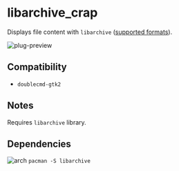 libarchive_crap
========
Displays file content with `libarchive` ([supported formats](https://github.com/libarchive/libarchive#supported-formats)).

![plug-preview](https://i.imgur.com/VDl0VFI.png)

## Compatibility
- `doublecmd-gtk2`

## Notes
Requires `libarchive` library.

## Dependencies
![arch](https://wiki.archlinux.org/favicon.ico) `pacman -S libarchive`

